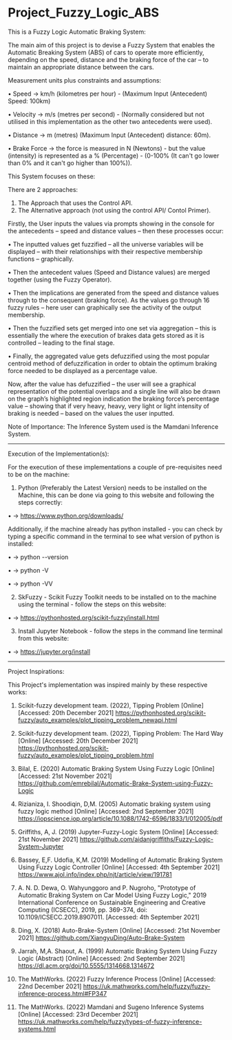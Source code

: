 # Project_Fuzzy_Logic_ABS

This is a Fuzzy Logic Automatic Braking System:

The main aim of this project is to devise a Fuzzy System that enables the Automatic Breaking System (ABS) of cars to operate more efficiently, depending on the speed, distance and the braking force of the car – to maintain an appropriate distance between the cars. 

Measurement units plus constraints and assumptions:

• Speed -> km/h (kilometres per hour) - (Maximum Input (Antecedent) Speed: 100km)

• Velocity -> m/s (metres per second) - (Normally considered but not utilised in this implementation as the other two antecedents were used).

• Distance -> m (metres) (Maximum Input (Antecedent) distance: 60m).

• Brake Force -> the force is measured in N (Newtons) - but the value (intensity) is represented as a % (Percentage) - (0-100% (It can't go lower than 0% and it can't go higher than 100%)).

This System focuses on these:

There are 2 approaches:

1. The Approach that uses the Control API.
2. The Alternative approach (not using the control API/ Contol Primer).

Firstly, the User inputs the values via prompts showing in the console for the antecedents – speed and distance values – then these processes occur:

•	The inputted values get fuzzified – all the universe variables will be displayed – with their relationships with their respective membership functions – graphically.

•	Then the antecedent values (Speed and Distance values) are merged together (using the Fuzzy Operator).

•	Then the implications are generated from the speed and distance values through to the consequent (braking force). As the values go through 16 fuzzy rules – here user can graphically see the activity of the output membership.

•	Then the fuzzified sets get merged into one set via aggregation – this is essentially the where the execution of brakes data gets stored as it is controlled – leading to the final stage.

•	Finally, the aggregated value gets defuzzified using the most popular centroid method of defuzzification in order to obtain the optimum braking force needed to be displayed as a percentage value.

Now, after the value has defuzzified – the user will see a graphical representation of the potential overlaps and a single line will also be drawn on the graph’s highlighted region indication the braking force’s percentage value – showing that if very heavy, heavy, very light or light intensity of braking is needed – based on the values the user inputted.

Note of Importance: The Inference System used is the Mamdani Inference System.

------------------------------------------------------------------------------------------------------

Execution of the Implementation(s):

For the execution of these implementations a couple of pre-requisites need to be on the machine:

1. Python (Preferably the Latest Version) needs to be installed on the Machine, this can be done via going to this website and following the steps correctly:  

• -> https://www.python.org/downloads/            

Additionally, if the machine already has python installed - you can check by typing a specific command in the terminal to see what version of python is installed: 

• -> python --version

• -> python -V 

• -> python -VV

2. SkFuzzy - Scikit Fuzzy Toolkit needs to be installed on to the machine using the terminal - follow the steps on this website:

• -> https://pythonhosted.org/scikit-fuzzy/install.html

3. Install Jupyter Notebook - follow the steps in the command line terminal from this website:

• -> https://jupyter.org/install

------------------------------------------------------------------------------------------------------

Project Inspirations:

This Project's implementation was inspired mainly by these respective works: 

1. Scikit-fuzzy development team. (2022), Tipping Problem [Online] [Accessed: 20th December 2021] https://pythonhosted.org/scikit-fuzzy/auto_examples/plot_tipping_problem_newapi.html

2. Scikit-fuzzy development team. (2022), Tipping Problem: The Hard Way [Online] [Accessed: 20th December 2021] https://pythonhosted.org/scikit-fuzzy/auto_examples/plot_tipping_problem.html

3. Bilal, E. (2020) Automatic Braking System Using Fuzzy Logic [Online] [Accessed: 21st November 2021] https://github.com/emrebilal/Automatic-Brake-System-using-Fuzzy-Logic

4. Rizianiza, I. Shoodiqin, D,M. (2005) Automatic braking system using fuzzy logic method [Online] [Accessed: 2nd September 2021] https://iopscience.iop.org/article/10.1088/1742-6596/1833/1/012005/pdf

5. Griffiths, A, J. (2019) Jupyter-Fuzzy-Logic System [Online] [Accessed: 21st November 2021] https://github.com/aidanjgriffiths/Fuzzy-Logic-System-Jupyter

6. Bassey, E,F. Udofia, K,M. (2019) Modelling of Automatic Braking System Using Fuzzy Logic Controller [Online] [Accessed: 4th September 2021]
https://www.ajol.info/index.php/njt/article/view/191781

7. A. N. D. Dewa, O. Wahyunggoro and P. Nugroho, "Prototype of Automatic Braking System on Car Model Using Fuzzy Logic," 2019 International Conference on Sustainable Engineering and Creative Computing (ICSECC), 2019, pp. 369-374, doi: 10.1109/ICSECC.2019.8907011.
[Accessed: 4th September 2021]

8. Ding, X. (2018) Auto-Brake-System [Online] [Accessed: 21st November 2021] https://github.com/XiangyuDing/Auto-Brake-System

9. Jarrah, M,A. Shaout, A. (1999) Automatic Braking System Using Fuzzy Logic (Abstract) [Online] [Accessed: 2nd September 2021]
https://dl.acm.org/doi/10.5555/1314668.1314672

10.	The MathWorks. (2022) Fuzzy Inference Process [Online] [Accessed: 22nd December 2021] https://uk.mathworks.com/help/fuzzy/fuzzy-inference-process.html#FP347

11.	The MathWorks. (2022) Mamdani and Sugeno Inference Systems [Online] [Accessed: 23rd December 2021] https://uk.mathworks.com/help/fuzzy/types-of-fuzzy-inference-systems.html






